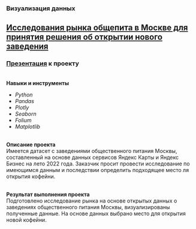 ### Визуализация данных
## [Исследования рынка общепита в Москве для принятия решения об открытии нового заведения](https://github.com/OrlovaD/Portfolio/blob/main/Restaurants%20analysis%20project/6_restaurants_analysis_project.ipynb)
### [Презентация](https://docs.google.com/presentation/d/1Th2sxdTwiExbHddnK0-mD3ibVbHmpigpskehpjSU22o/edit?usp=sharing) к проекту

<br />**Навыки и инструменты**<br />
* _Python_
* _Pandas_
* _Plotly_
* _Seaborn_
* _Folium_
* _Matplotlib_ 

<br />**Описание проекта**<br />
Имеется датасет с заведениями общественного питания Москвы, составленный на основе данных сервисов Яндекс Карты и Яндекс Бизнес на лето 2022 года. Заказчик просит провести исследование по имеющимся данным и последствии определить подходящее место ля открытия кофейни.

<br />**Результат выполнения проекта**<br />
Подготовлено исследование рынка на основе открытых данных о заведениях общественного питания Москвы, визуализированы полученные данные. На основе данных выбрано место для открытия новой кофейни. 
